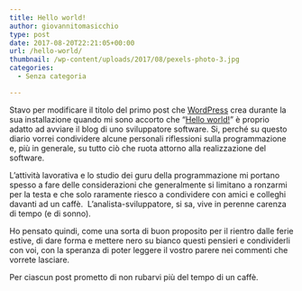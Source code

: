 ```yaml
---
title: Hello world!
author: giovannitomasicchio
type: post
date: 2017-08-20T22:21:05+00:00
url: /hello-world/
thumbnail: /wp-content/uploads/2017/08/pexels-photo-3.jpg
categories:
  - Senza categoria

---
```

Stavo per modificare il titolo del primo post che [WordPress][1] crea durante la sua installazione quando mi sono accorto che &#8220;[Hello world!][2]&#8221; è proprio adatto ad avviare il blog di uno sviluppatore software. Si, perché su questo diario vorrei condividere alcune personali riflessioni sulla programmazione e, più in generale, su tutto ciò che ruota attorno alla realizzazione del software.

L&#8217;attività lavorativa e lo studio dei guru della programmazione mi portano spesso a fare delle considerazioni che generalmente si limitano a ronzarmi per la testa e che solo raramente riesco a condividere con amici e colleghi davanti ad un caffè.  L&#8217;analista-sviluppatore, si sa, vive in perenne carenza di tempo (e di sonno).

Ho pensato quindi, come una sorta di buon proposito per il rientro dalle ferie estive, di dare forma e mettere nero su bianco questi pensieri e condividerli con voi, con la speranza di poter leggere il vostro parere nei commenti che vorrete lasciare.

Per ciascun post prometto di non rubarvi più del tempo di un caffè.

 [1]: https://it.wordpress.org/
 [2]: https://it.wikipedia.org/wiki/Hello_world